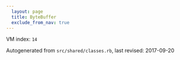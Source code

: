```yaml
---
  layout: page
  title: ByteBuffer
  exclude_from_nav: true
---
```


  VM index: `14`

Autogenerated from `src/shared/classes.rb`, last revised: 2017-09-20